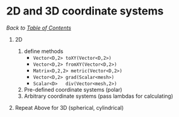 # 2D and 3D coordinate systems

_Back to [Table of Contents](README.md)_

1. 2D
   1. define methods 
      * `Vector<D,2> toXY(Vector<D,2>)`
      * `Vector<D,2> fromXY(Vector<D,2>)`
      * `Matrix<D,2,2> metric(Vector<D,2>)`
      * `Vector<D,2> grad(Scalar<mesh>)`
      * `Scalar<D>   div(Vector<mesh,2>)`
   1. Pre-defined coordinate systems (polar)
   1. Arbitrary coordinate systems (pass lambdas for calculating)
   
1. Repeat Above for 3D (spherical, cylindrical)
   

